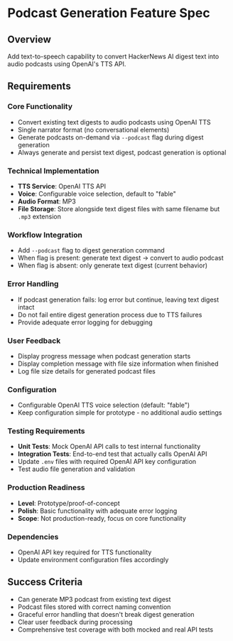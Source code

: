 # Podcast Generation Feature Spec

## Overview
Add text-to-speech capability to convert HackerNews AI digest text into audio podcasts using OpenAI's TTS API.

## Requirements

### Core Functionality
- Convert existing text digests to audio podcasts using OpenAI TTS
- Single narrator format (no conversational elements)
- Generate podcasts on-demand via `--podcast` flag during digest generation
- Always generate and persist text digest, podcast generation is optional

### Technical Implementation
- **TTS Service**: OpenAI TTS API
- **Voice**: Configurable voice selection, default to "fable"
- **Audio Format**: MP3
- **File Storage**: Store alongside text digest files with same filename but `.mp3` extension

### Workflow Integration
- Add `--podcast` flag to digest generation command
- When flag is present: generate text digest → convert to audio podcast
- When flag is absent: only generate text digest (current behavior)

### Error Handling
- If podcast generation fails: log error but continue, leaving text digest intact
- Do not fail entire digest generation process due to TTS failures
- Provide adequate error logging for debugging

### User Feedback
- Display progress message when podcast generation starts
- Display completion message with file size information when finished
- Log file size details for generated podcast files

### Configuration
- Configurable OpenAI TTS voice selection (default: "fable")
- Keep configuration simple for prototype - no additional audio settings

### Testing Requirements
- **Unit Tests**: Mock OpenAI API calls to test internal functionality
- **Integration Tests**: End-to-end test that actually calls OpenAI API
- Update `.env` files with required OpenAI API key configuration
- Test audio file generation and validation

### Production Readiness
- **Level**: Prototype/proof-of-concept
- **Polish**: Basic functionality with adequate error logging
- **Scope**: Not production-ready, focus on core functionality

### Dependencies
- OpenAI API key required for TTS functionality
- Update environment configuration files accordingly

## Success Criteria
- Can generate MP3 podcast from existing text digest
- Podcast files stored with correct naming convention
- Graceful error handling that doesn't break digest generation
- Clear user feedback during processing
- Comprehensive test coverage with both mocked and real API tests
